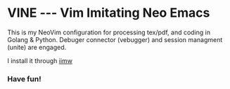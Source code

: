 # VINE --- Vim Imitating Neo Emacs

This is my NeoVim configuration for processing tex/pdf, and coding in Golang & Python.
Debuger connector (vebugger) and session managment (unite) are engaged.

I install it through [iimw](https://github.com/mogeiwang/iimw)

### Have fun!
